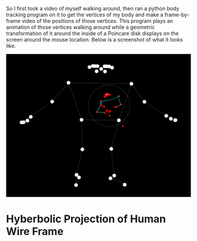 So I first took a video of myself walking around, then ran a python body tracking program on it to get the vertices of my body and make a frame-by-frame video of the positions of those vertices. This program plays an animation of those vertices walking around while a geometric transformation of it around the inside of a Poincare disk displays on the screen around the mouse location. Below is a screenshot of what it looks like. 

![main](/Screenshots/poincare_disk.png)
# Hyberbolic Projection of Human Wire Frame

